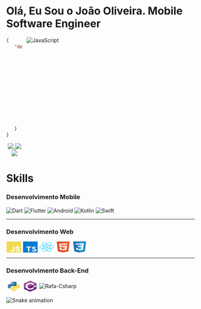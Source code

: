 # Olá, Eu Sou o João Oliveira. Mobile Software Engineer

<img src="https://www.themasterpicks.com/wp-content/uploads/2020/04/22b22287602523.5dbd29081561d.gif" 
padding="10px" style="vertical-align:middle;margin-left:10px" height = "305" width="450px" align="right" alt="JavaScript">

~~~json
{
   "desenvolvedor mobile": {
       "id": 1,
       "nome": "João Oliveira",
       "idade": 43,
       "sexo": "Masculino",
       "profissao": "Desenvolvedor Flutter",
       "empresa": "HexagonPro",
       "localizacao":[
           {
                "cidade": "Praia Grande",
                "estado": "SP"
           }
       ] 
   }
}
~~~

<div align="center">
  <a href="https://oliveiradg.github.io/Meu-Portifolio/#home">
  <img height="180em" src="https://github-readme-stats.vercel.app/api?username=oliveiradg&show_icons=true&theme=react&include_all_commits=true&count_private=true"/>
  <img height="180em" src="https://github-readme-stats.vercel.app/api/top-langs/?username=oliveiradg&layout=compact&hide=css,html,javascript&theme=react"/>
  <img height='180em' src='https://github-readme-streak-stats.herokuapp.com?user=oliveiradg&theme=react&date_format=j%20M%5B%20Y%5D&fire=DD0000&ring=52DD81&dates=52DD81&stroke=ABCFDD'>
   </a>  
</div>


# Skills

### Desenvolvimento Mobile

<div>
   <img align="center" alt="Dart" height="40" width="40" src="https://cdn.jsdelivr.net/gh/devicons/devicon/icons/dart/dart-plain-wordmark.svg">
   <img align="center" alt="Flutter" height="30" width="40" src="https://cdn.jsdelivr.net/gh/devicons/devicon/icons/flutter/flutter-original.svg">  
   <img align="center" alt="Android" height="40" width="40" src="https://cdn.jsdelivr.net/gh/devicons/devicon/icons/android/android-plain-wordmark.svg">
   <img align="center" alt="Kotlin" height="30" width="40" src="https://cdn.jsdelivr.net/gh/devicons/devicon/icons/kotlin/kotlin-original.svg">
   <img align="center" alt="Swift" height="30" width="40" src="https://cdn.jsdelivr.net/gh/devicons/devicon/icons/swift/swift-original.svg">  
</div>
<hr>

### Desenvolvimento Web 

<div> 
  <img align="center" alt="Js" height="30" width="40" src="https://raw.githubusercontent.com/devicons/devicon/master/icons/javascript/javascript-plain.svg">
  <img align="center" alt="Ts" height="30" width="40" src="https://raw.githubusercontent.com/devicons/devicon/master/icons/typescript/typescript-plain.svg">
  <img align="center" alt="React" height="30" width="40" src="https://raw.githubusercontent.com/devicons/devicon/master/icons/react/react-original.svg">
  <img align="center" alt="HTML" height="30" width="40" src="https://raw.githubusercontent.com/devicons/devicon/master/icons/html5/html5-original.svg">
  <img align="center" alt="CSS" height="30" width="40" src="https://raw.githubusercontent.com/devicons/devicon/master/icons/css3/css3-original.svg">
</div>
<hr>

### Desenvolvimento Back-End

<div>
  <img align="center" alt="Rafa-Python" height="30" width="40" src="https://raw.githubusercontent.com/devicons/devicon/master/icons/python/python-original.svg">
  <img align="center" alt="Rafa-Csharp" height="30" width="40" src="https://raw.githubusercontent.com/devicons/devicon/master/icons/csharp/csharp-original.svg">
  <img align="center" alt="Rafa-Csharp" height="40" width="50" src="https://cdn.jsdelivr.net/gh/devicons/devicon/icons/java/java-original-wordmark.svg" /> 
</div>

  ![Snake animation](https://github.com/oliveiradg/oliveiradg/blob/output/github-contribution-grid-snake.svg)


<!--
<img height="180em" src="https://github-readme-stats-oliveiradg.vercel.app/api?username=oliveiradg&show_icons=true&theme=react&include_all_commits=true&count_private=true"/>
<img height="180em" src="https://github-readme-stats-oliveiradg.vercel.app/api/top-langs/?username=oliveiradg&layout=compact&langs_count=7&theme=react"/>
-->

